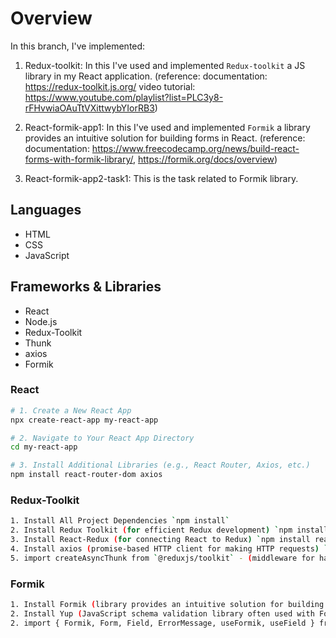 # Overview

In this branch, I've implemented:

1. Redux-toolkit: In this I've used and implemented `Redux-toolkit` a JS library in my React application.
   (reference: documentation: https://redux-toolkit.js.org/
   video tutorial: https://www.youtube.com/playlist?list=PLC3y8-rFHvwiaOAuTtVXittwybYIorRB3)

2. React-formik-app1: In this I've used and implemented `Formik` a library provides an intuitive solution for building forms in React.
   (reference: documentation: https://www.freecodecamp.org/news/build-react-forms-with-formik-library/, https://formik.org/docs/overview)

3. React-formik-app2-task1: This is the task related to Formik library.

## Languages

- HTML
- CSS
- JavaScript

## Frameworks & Libraries

- React
- Node.js
- Redux-Toolkit
- Thunk
- axios
- Formik

### React

```bash
# 1. Create a New React App
npx create-react-app my-react-app

# 2. Navigate to Your React App Directory
cd my-react-app

# 3. Install Additional Libraries (e.g., React Router, Axios, etc.)
npm install react-router-dom axios
```

### Redux-Toolkit

```bash
1. Install All Project Dependencies `npm install`
2. Install Redux Toolkit (for efficient Redux development) `npm install @reduxjs/toolkit`
3. Install React-Redux (for connecting React to Redux) `npm install react-redux`
4. Install axios (promise-based HTTP client for making HTTP requests) `npm install axios`
5. import createAsyncThunk from `@reduxjs/toolkit` - (middleware for handling asynchronous logic in Redux)
```

### Formik

```bash
1. Install Formik (library provides an intuitive solution for building forms in React) - `npm install formik --save`
2. Install Yup (JavaScript schema validation library often used with Formik to handle form validation.) - `npm install yup --save`
2. import { Formik, Form, Field, ErrorMessage, useFormik, useField } from 'formik';
```
